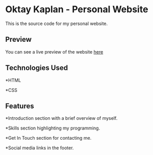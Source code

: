 # Oktay Kaplan - Personal Website

This is the source code for my personal website.

## Preview


You can see a live preview of the website [here](https://oktay-kaplan.github.io/Personal-Website.git/)

## Technologies Used

*HTML

*CSS


## Features

*Introduction section with a brief overview of myself.

*Skills section highlighting my programming.

*Get In Touch section for contacting me.

*Social media links in the footer.
